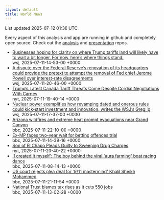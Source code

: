 ```yaml
---
layout: default
title: World News
---
```


<div markdown="0">
<div class="byline small text-muted">List updated <span class="datetime">2025-07-12 01:36 UTC</span>.</div>

<p>Every aspect of this analysis and app are running in github and completely open source. Check out the <a href="https://github.com/Castro-Media/Analysis">analysis</a> and <a href="https://github.com/Castro-Media/TopStoryReview.com">presentation</a> repos.</p>
<ul>
<li><a href='https://www.wsj.com/economy/trade/trump-tariffs-countries-goods-explained-b9878e1a'>Businesses hoping for clarity on where Trump tariffs land will likely have to wait a bit longer. For now, here&#8217;s where things stand.</a><div class='byline small text-muted'>wsj, <span class="datetime">2025-07-11-14-53-00 +0000</span></div></li>
<li><a href='https://www.wsj.com/economy/central-banking/jerome-powell-fed-renovations-trump-fb9793df'>A dispute over the Federal Reserve&#8217;s renovation of its headquarters could provide the pretext to attempt the removal of Fed chief Jerome Powell over interest-rate disagreements</a><div class='byline small text-muted'>wsj, <span class="datetime">2025-07-11-20-46-00 +0000</span></div></li>
<li><a href='https://www.nytimes.com/2025/07/11/world/canada/canada-trump-tariffs-trade-talks.html'>Trump&#8217;s Latest Canada Tariff Threats Come Despite Cordial Negotiations With Carney</a><div class='byline small text-muted'>nyt, <span class="datetime">2025-07-11-19-40-14 +0000</span></div></li>
<li><a href='https://www.wsj.com/economy/trumps-unsung-economic-booster-deregulation-e46bce0b'>Nuclear power exemplifies how revamping dated and onerous rules could kick-start investment and innovation, writes the WSJ&#8217;s Greg Ip</a><div class='byline small text-muted'>wsj, <span class="datetime">2025-07-11-17-37-00 +0000</span></div></li>
<li><a href='https://www.bbc.com/news/articles/czjk10wwmkeo'>Arizona wildfires and extreme heat  prompt evacuations near Grand Canyon</a><div class='byline small text-muted'>bbc, <span class="datetime">2025-07-11-22-10-00 +0000</span></div></li>
<li><a href='https://www.bbc.com/news/articles/c056v0m56pyo'>Ex-MP faces two-year wait for betting offences trial</a><div class='byline small text-muted'>bbc, <span class="datetime">2025-07-11-14-39-16 +0000</span></div></li>
<li><a href='https://www.nytimes.com/2025/07/11/us/politics/el-chapo-son-pleads-guilty.html'>Son of El Chapo Pleads Guilty to Sweeping Drug Charges</a><div class='byline small text-muted'>nyt, <span class="datetime">2025-07-11-20-40-22 +0000</span></div></li>
<li><a href='https://www.bbc.com/news/articles/czxe7ey59r0o'>'I created it myself': The boy behind the viral 'aura farming' boat racing dance</a><div class='byline small text-muted'>bbc, <span class="datetime">2025-07-11-08-14-13 +0000</span></div></li>
<li><a href='https://www.bbc.com/news/articles/c78nxqqp2leo'>US court rejects plea deal for '9/11 mastermind' Khalil Sheikh Mohammed</a><div class='byline small text-muted'>bbc, <span class="datetime">2025-07-11-21-11-54 +0000</span></div></li>
<li><a href='https://www.bbc.com/news/articles/clym8029nnvo'>National Trust blames tax rises as it cuts 550 jobs</a><div class='byline small text-muted'>bbc, <span class="datetime">2025-07-11-13-02-28 +0000</span></div></li>
</ul>
</div>
